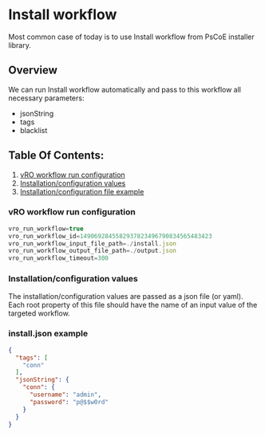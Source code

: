 # Install workflow
Most common case of today is to use  Install workflow from PsCoE installer library.

## Overview
We can run Install workflow automatically and pass to this workflow all necessary parameters: 
* jsonString
* tags
* blacklist

## Table Of Contents:
1. [vRO workflow run configuration](#vro-workflow-run-configuration)
2. [Installation/configuration values](#installationconfiguration-values)
3. [Installation/configuration file example](#installjson-example)


### vRO workflow run configuration
~~~ts 
vro_run_workflow=true
vro_run_workflow_id=1490692845582937823496790834565483423
vro_run_workflow_input_file_path=./install.json
vro_run_workflow_output_file_path=./output.json
vro_run_workflow_timeout=300
~~~

### Installation/configuration values
The installation/configuration values are passed as a json file (or yaml). Each root property of this file should have the name of an input value of the targeted workflow. 

### install.json example
~~~JSON
{
  "tags": [
    "conn"
  ],
  "jsonString": {
    "conn": {
      "username": "admin",
      "password": "p@$$w0rd"
    }
  }
}
~~~


